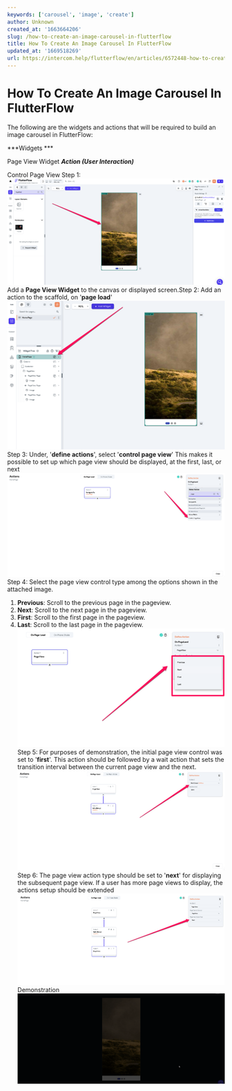 ```yaml
---
keywords: ['carousel', 'image', 'create']
author: Unknown
created_at: '1663664206'
slug: /how-to-create-an-image-carousel-in-flutterflow
title: How To Create An Image Carousel In FlutterFlow
updated_at: '1669518269'
url: https://intercom.help/flutterflow/en/articles/6572448-how-to-create-an-image-carousel-in-flutterflow
---
```

# How To Create An Image Carousel In FlutterFlow

The following are the widgets and actions that will be required to build an image carousel in FlutterFlow:

 ***Widgets ***

Page View Widget
***Action (User Interaction)***

Control Page View
Step 1: ​
![](../assets/20250430121316839720.png)Add a **Page View Widget** to the canvas or displayed screen.Step 2: Add an action to the scaffold, on '**page load**'
![](../assets/20250430121317144058.png)Step 3: Under, '**define actions**', select '**control page view**' This makes it possible to set up which page view should be displayed, at the first, last, or next
![](../assets/20250430121317463225.png)Step 4: Select the page view control type among the options shown in the attached image. 
1. **Previous**: Scroll to the previous page in the pageview.
2. **Next**: Scroll to the next page in the pageview.
3. **First**: Scroll to the first page in the pageview.
4. **Last**: Scroll to the last page in the pageview.​
![](../assets/20250430121317664413.png)Step 5: For purposes of demonstration, the initial page view control was set to '**first**'. This action should be followed by a wait action that sets the transition interval between the current page view and the next. ​
![](../assets/20250430121317919420.png)Step 6: The page view action type should be set to '**next**'  for displaying the subsequent page view. If a user has more page views to display, the actions setup should be extended 
![](../assets/20250430121318137795.png)Demonstration 
![](../assets/20250430121318472792.gif)
